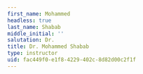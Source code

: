 ```yaml
---
first_name: Mohammed
headless: true
last_name: Shabab
middle_initial: ''
salutation: Dr.
title: Dr. Mohammed Shabab
type: instructor
uid: fac449f0-e1f8-4229-402c-8d82d00c2f1f
---
```

